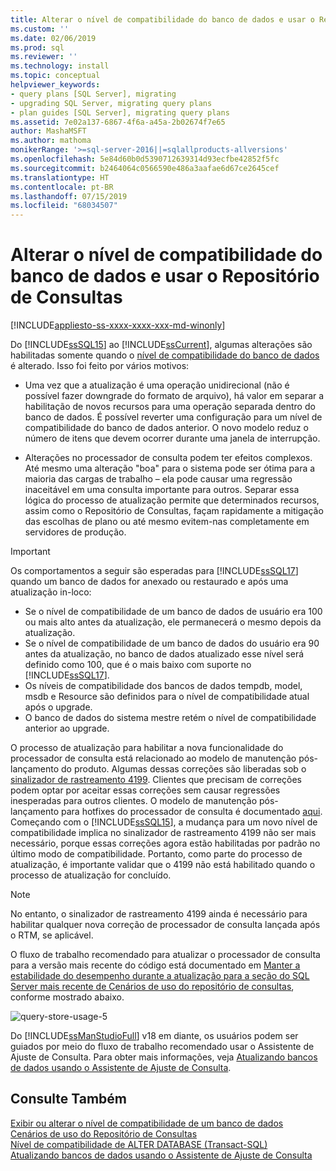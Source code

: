 ```yaml
---
title: Alterar o nível de compatibilidade do banco de dados e usar o Repositório de Consultas | Microsoft Docs
ms.custom: ''
ms.date: 02/06/2019
ms.prod: sql
ms.reviewer: ''
ms.technology: install
ms.topic: conceptual
helpviewer_keywords:
- query plans [SQL Server], migrating
- upgrading SQL Server, migrating query plans
- plan guides [SQL Server], migrating query plans
ms.assetid: 7e02a137-6867-4f6a-a45a-2b02674f7e65
author: MashaMSFT
ms.author: mathoma
monikerRange: '>=sql-server-2016||=sqlallproducts-allversions'
ms.openlocfilehash: 5e84d60b0d5390712639314d93ecfbe42852f5fc
ms.sourcegitcommit: b2464064c0566590e486a3aafae6d67ce2645cef
ms.translationtype: HT
ms.contentlocale: pt-BR
ms.lasthandoff: 07/15/2019
ms.locfileid: "68034507"
---
```

# <a name="change-the-database-compatibility-level-and-use-the-query-store"></a>Alterar o nível de compatibilidade do banco de dados e usar o Repositório de Consultas

[!INCLUDE[appliesto-ss-xxxx-xxxx-xxx-md-winonly](../../includes/appliesto-ss-xxxx-xxxx-xxx-md-winonly.md)]

Do [!INCLUDE[ssSQL15](../../includes/sssql15-md.md)] ao [!INCLUDE[ssCurrent](../../includes/sscurrent-md.md)], algumas alterações são habilitadas somente quando o [nível de compatibilidade do banco de dados](../../t-sql/statements/alter-database-transact-sql-compatibility-level.md) é alterado. Isso foi feito por vários motivos:  
  
- Uma vez que a atualização é uma operação unidirecional (não é possível fazer downgrade do formato de arquivo), há valor em separar a habilitação de novos recursos para uma operação separada dentro do banco de dados. É possível reverter uma configuração para um nível de compatibilidade do banco de dados anterior.  O novo modelo reduz o número de itens que devem ocorrer durante uma janela de interrupção.  
  
- Alterações no processador de consulta podem ter efeitos complexos. Até mesmo uma alteração "boa" para o sistema pode ser ótima para a maioria das cargas de trabalho – ela pode causar uma regressão inaceitável em uma consulta importante para outros. Separar essa lógica do processo de atualização permite que determinados recursos, assim como o Repositório de Consultas, façam rapidamente a mitigação das escolhas de plano ou até mesmo evitem-nas completamente em servidores de produção.  
  
> [!IMPORTANT]  
> Os comportamentos a seguir são esperadas para [!INCLUDE[ssSQL17](../../includes/sssql17-md.md)] quando um banco de dados for anexado ou restaurado e após uma atualização in-loco:
> - Se o nível de compatibilidade de um banco de dados de usuário era 100 ou mais alto antes da atualização, ele permanecerá o mesmo depois da atualização.    
> - Se o nível de compatibilidade de um banco de dados do usuário era 90 antes da atualização, no banco de dados atualizado esse nível será definido como 100, que é o mais baixo com suporte no [!INCLUDE[ssSQL17](../../includes/sssql17-md.md)].    
> - Os níveis de compatibilidade dos bancos de dados tempdb, model, msdb e Resource são definidos para o nível de compatibilidade atual após o upgrade.   
> - O banco de dados do sistema mestre retém o nível de compatibilidade anterior ao upgrade.    
  
O processo de atualização para habilitar a nova funcionalidade do processador de consulta está relacionado ao modelo de manutenção pós-lançamento do produto.  Algumas dessas correções são liberadas sob o [sinalizador de rastreamento 4199](../../t-sql/database-console-commands/dbcc-traceon-trace-flags-transact-sql.md#4199).  Clientes que precisam de correções podem optar por aceitar essas correções sem causar regressões inesperadas para outros clientes. O modelo de manutenção pós-lançamento para hotfixes do processador de consulta é documentado [aqui](https://support.microsoft.com/kb/974006). Começando com o [!INCLUDE[ssSQL15](../../includes/sssql15-md.md)], a mudança para um novo nível de compatibilidade implica no sinalizador de rastreamento 4199 não ser mais necessário, porque essas correções agora estão habilitadas por padrão no último modo de compatibilidade. Portanto, como parte do processo de atualização, é importante validar que o 4199 não está habilitado quando o processo de atualização for concluído.  

> [!NOTE]
> No entanto, o sinalizador de rastreamento 4199 ainda é necessário para habilitar qualquer nova correção de processador de consulta lançada após o RTM, se aplicável.
  
O fluxo de trabalho recomendado para atualizar o processador de consulta para a versão mais recente do código está documentado em [Manter a estabilidade do desempenho durante a atualização para a seção do SQL Server mais recente de Cenários de uso do repositório de consultas](../../relational-databases/performance/query-store-usage-scenarios.md#CEUpgrade), conforme mostrado abaixo.  
  
![query-store-usage-5](../../relational-databases/performance/media/query-store-usage-5.png "query-store-usage-5") 

Do [!INCLUDE[ssManStudioFull](../../includes/ssmanstudiofull-md.md)] v18 em diante, os usuários podem ser guiados por meio do fluxo de trabalho recomendado usar o Assistente de Ajuste de Consulta. Para obter mais informações, veja [Atualizando bancos de dados usando o Assistente de Ajuste de Consulta](../../relational-databases/performance/upgrade-dbcompat-using-qta.md).
 
## <a name="see-also"></a>Consulte Também  
[Exibir ou alterar o nível de compatibilidade de um banco de dados](../../relational-databases/databases/view-or-change-the-compatibility-level-of-a-database.md)     
[Cenários de uso do Repositório de Consultas](../../relational-databases/performance/query-store-usage-scenarios.md)     
[Nível de compatibilidade de ALTER DATABASE &#40;Transact-SQL&#41;](../../t-sql/statements/alter-database-transact-sql-compatibility-level.md)     
[Atualizando bancos de dados usando o Assistente de Ajuste de Consulta](../../relational-databases/performance/upgrade-dbcompat-using-qta.md)        
  
